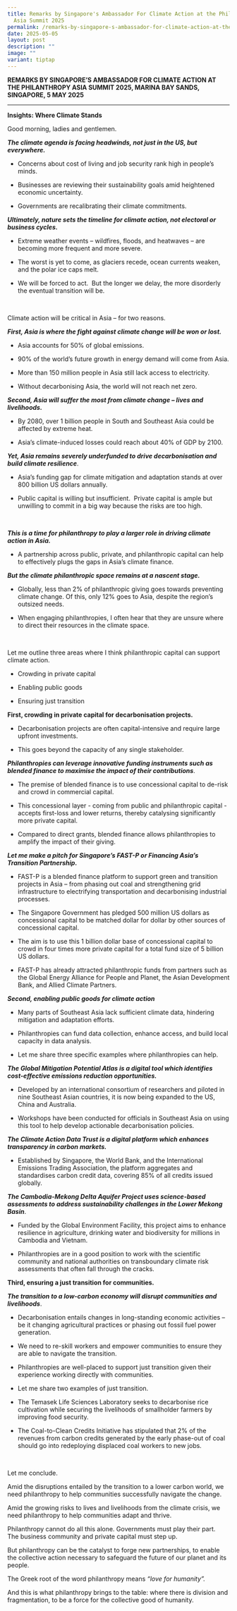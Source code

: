 ```yaml
---
title: Remarks by Singapore's Ambassador For Climate Action at the Philanthropy
  Asia Summit 2025
permalink: /remarks-by-singapore-s-ambassador-for-climate-action-at-the-philanthropy-asia-summit-2025/
date: 2025-05-05
layout: post
description: ""
image: ""
variant: tiptap
---
```

<p><strong>REMARKS BY SINGAPORE’S AMBASSADOR FOR CLIMATE ACTION AT THE PHILANTHROPY ASIA SUMMIT 2025, MARINA BAY SANDS, SINGAPORE, 5 MAY 2025<em>&nbsp;</em></strong>
</p>
<hr>
<p><strong>Insights: Where Climate Stands</strong>
</p>
<p></p>
<p></p>
<p>Good morning, ladies and gentlemen.</p>
<p></p>
<p><strong><em>The climate agenda is facing headwinds, not just in the US, but everywhere.</em></strong>
</p>
<ul data-tight="true" class="tight">
<li>
<p>Concerns about cost of living and job security rank high in people’s minds.</p>
</li>
<li>
<p>Businesses are reviewing their sustainability goals amid heightened economic
uncertainty.</p>
</li>
<li>
<p>Governments are recalibrating their climate commitments.</p>
</li>
</ul>
<p></p>
<p><strong><em>Ultimately, nature sets the timeline for climate action, not electoral or business cycles.</em></strong>
</p>
<ul data-tight="true" class="tight">
<li>
<p>Extreme weather events – wildfires, floods, and heatwaves – are becoming
more frequent and more severe.</p>
</li>
<li>
<p>The worst is yet to come, as glaciers recede, ocean currents weaken, and
the polar ice caps melt.</p>
</li>
<li>
<p>We will be forced to act.&nbsp; But the longer we delay, the more disorderly
the eventual transition will be.</p>
</li>
</ul>
<p>&nbsp;</p>
<p>Climate action will be critical in Asia – for two reasons.</p>
<p><strong><em>First, Asia is where the fight against climate change will be won or lost.</em></strong>
</p>
<ul data-tight="true" class="tight">
<li>
<p>Asia accounts for 50% of global emissions.</p>
</li>
<li>
<p>90% of the world’s future growth in energy demand will come from Asia.</p>
</li>
<li>
<p>More than 150 million people in Asia still lack access to electricity.</p>
</li>
<li>
<p>Without decarbonising Asia, the world will not reach net zero.</p>
</li>
</ul>
<p><strong><em>Second, Asia will suffer the most from climate change – lives and livelihoods.</em></strong>
</p>
<ul data-tight="true" class="tight">
<li>
<p>By 2080, over 1 billion people in South and Southeast Asia could be affected
by extreme heat.</p>
</li>
<li>
<p>Asia’s climate-induced losses could reach about 40% of GDP by 2100.</p>
</li>
</ul>
<p><strong><em>Yet, Asia remains severely underfunded to drive decarbonisation and build climate resilience</em></strong>.</p>
<ul data-tight="true" class="tight">
<li>
<p>Asia’s funding gap for climate mitigation and adaptation stands at over
800 billion US dollars annually.</p>
</li>
<li>
<p>Public capital is willing but insufficient.&nbsp; Private capital is ample
but unwilling to commit in a big way because the risks are too high.</p>
</li>
</ul>
<p>&nbsp;</p>
<p><strong><em>This is a time for philanthropy to play a larger role in driving climate action in Asia.</em></strong>
</p>
<ul data-tight="true" class="tight">
<li>
<p>A partnership across public, private, and philanthropic capital can help
to effectively plugs the gaps in Asia’s climate finance.</p>
</li>
</ul>
<p><strong><em>But the climate philanthropic space remains at a nascent stage.</em></strong>
</p>
<ul data-tight="true" class="tight">
<li>
<p>Globally, less than 2% of philanthropic giving goes towards preventing
climate change. Of this, only 12% goes to Asia, despite the region’s outsized
needs.</p>
</li>
<li>
<p>When engaging philanthropies, I often hear that they are unsure where
to direct their resources in the climate space.</p>
</li>
</ul>
<p>&nbsp;</p>
<p>Let me outline three areas where I think philanthropic capital can support
climate action.</p>
<ul data-tight="true" class="tight">
<li>
<p>Crowding in private capital</p>
</li>
<li>
<p>Enabling public goods</p>
</li>
<li>
<p>Ensuring just transition</p>
</li>
</ul>
<p></p>
<p><strong>First, crowding in private capital for decarbonisation projects.</strong>
</p>
<ul data-tight="true" class="tight">
<li>
<p>Decarbonisation projects are often capital-intensive and require large
upfront investments.</p>
</li>
<li>
<p>This goes beyond the capacity of any single stakeholder.</p>
</li>
</ul>
<p><strong><em>Philanthropies can leverage innovative funding instruments such as blended finance to maximise the impact of their contributions</em></strong>.</p>
<ul data-tight="true" class="tight">
<li>
<p>The premise of blended finance is to use concessional capital to de-risk
and crowd in commercial capital.</p>
</li>
<li>
<p>This concessional layer - coming from public and philanthropic capital
- accepts first-loss and lower returns, thereby catalysing significantly
more private capital.</p>
</li>
<li>
<p>Compared to direct grants, blended finance allows philanthropies to amplify
the impact of their giving.</p>
<p></p>
</li>
</ul>
<p><strong><em>Let me make a pitch for Singapore’s FAST-P or Financing Asia’s Transition Partnership.</em></strong>
</p>
<ul data-tight="true" class="tight">
<li>
<p>FAST-P is a blended finance platform to support green and transition projects
in Asia – from phasing out coal and strengthening grid infrastructure to
electrifying transportation and decarbonising industrial processes.</p>
</li>
<li>
<p>The Singapore Government has pledged 500 million US dollars as concessional
capital to be matched dollar for dollar by other sources of concessional
capital.</p>
</li>
<li>
<p>The aim is to use this 1 billion dollar base of concessional capital to
crowd in four times more private capital for a total fund size of 5 billion
US dollars.</p>
</li>
<li>
<p>FAST-P has already attracted philanthropic funds from partners such as
the Global Energy Alliance for People and Planet, the Asian Development
Bank, and Allied Climate Partners.</p>
</li>
</ul>
<p><strong><em>Second, enabling public goods for climate action</em></strong>
</p>
<ul data-tight="true" class="tight">
<li>
<p>Many parts of Southeast Asia lack sufficient climate data, hindering mitigation
and adaptation efforts.</p>
</li>
<li>
<p>Philanthropies can fund data collection, enhance access, and build local
capacity in data analysis.</p>
</li>
<li>
<p>Let me share three specific examples where philanthropies can help.</p>
</li>
</ul>
<p><strong><em>The Global Mitigation Potential Atlas is a digital tool which identifies cost-effective emissions reduction opportunities.</em></strong>
</p>
<ul data-tight="true" class="tight">
<li>
<p>Developed by an international consortium of researchers and piloted in
nine Southeast Asian countries, it is now being expanded to the US, China
and Australia.</p>
</li>
<li>
<p>Workshops have been conducted for officials in Southeast Asia on using
this tool to help develop actionable decarbonisation policies.</p>
</li>
</ul>
<p><strong><em>The Climate Action Data Trust is a digital platform which enhances transparency in carbon markets.</em></strong>
</p>
<ul data-tight="true" class="tight">
<li>
<p>Established by Singapore, the World Bank, and the International Emissions
Trading Association, the platform aggregates and standardises carbon credit
data, covering 85% of all credits issued globally.</p>
</li>
</ul>
<p><strong><em>The Cambodia-Mekong Delta Aquifer Project uses science-based assessments to address sustainability challenges in the Lower Mekong Basin</em></strong>.</p>
<ul data-tight="true" class="tight">
<li>
<p>Funded by the Global Environment Facility, this project aims to enhance
resilience in agriculture, drinking water and biodiversity for millions
in Cambodia and Vietnam.</p>
</li>
<li>
<p>Philanthropies are in a good position to work with the scientific community
and national authorities on transboundary climate risk assessments that
often fall through the cracks.</p>
</li>
</ul>
<p><strong>Third, ensuring a just transition for communities.</strong>
</p>
<p><strong><em>The transition to a low-carbon economy will disrupt communities and livelihoods</em></strong>.</p>
<ul data-tight="true" class="tight">
<li>
<p>Decarbonisation entails changes in long-standing economic activities –
be it changing agricultural practices or phasing out fossil fuel power
generation.</p>
</li>
<li>
<p>We need to re-skill workers and empower communities to ensure they are
able to navigate the transition.</p>
</li>
<li>
<p>Philanthropies are well-placed to support just transition given their
experience working directly with communities.</p>
</li>
<li>
<p>Let me share two examples of just transition.</p>
</li>
<li>
<p>The Temasek Life Sciences Laboratory seeks to decarbonise rice cultivation
while securing the livelihoods of smallholder farmers by improving food
security.</p>
</li>
<li>
<p>The Coal-to-Clean Credits Initiative has stipulated that 2% of the revenues
from carbon credits generated by the early phase-out of coal should go
into redeploying displaced coal workers to new jobs.</p>
</li>
</ul>
<p><strong>&nbsp;</strong>
</p>
<p>Let me conclude.</p>
<p>Amid the disruptions entailed by the transition to a lower carbon world,
we need philanthropy to help communities successfully navigate the change.</p>
<p>Amid the growing risks to lives and livelihoods from the climate crisis,
we need philanthropy to help communities adapt and thrive.</p>
<p>Philanthropy cannot do all this alone. Governments must play their part.&nbsp;
The business community and private capital must step up.&nbsp;</p>
<p>But philanthropy can be the catalyst to forge new partnerships, to enable
the collective action necessary to safeguard the future of our planet and
its people.</p>
<p>The Greek root of the word philanthropy means <em>“love for humanity”.&nbsp;</em>
</p>
<p>And this is what philanthropy brings to the table: where there is division
and fragmentation, to be a force for the collective good of humanity.</p>
<p>&nbsp;</p>
<p>&nbsp;</p>